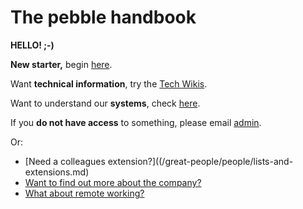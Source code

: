 # The pebble handbook

**HELLO! ;-)**

**New starter,** begin [here](/great-place-to-work/policies/procedures/new-starters-checklist.md).

Want **technical information**, try the [Tech Wikis](/great-place-to-work/tech-wiki/readme.md).

Want to understand our **systems**, check [here](/great-place-to-work/systems/readme.md).

If you **do not have access** to something, please email [admin](mailto:admin@pebblecode.com).

Or: 

- [Need a colleagues extension?]((/great-people/people/lists-and-extensions.md)
- [Want to find out more about the company?](/great-place-to-work/company/readme.md)
- [What about remote working?](/great-place-to-work/policies/remote-working.md)
